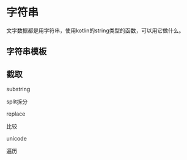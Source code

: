 # 字符串

文字数据都是用字符串，使用kotlin的string类型的函数，可以用它做什么。

## 字符串模板



## 截取

substring

split拆分

replace

比较

unicode

遍历


























